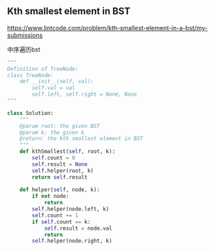 ## Kth smallest element in BST

https://www.lintcode.com/problem/kth-smallest-element-in-a-bst/my-submissions



中序遍历bst 

```python
"""
Definition of TreeNode:
class TreeNode:
    def __init__(self, val):
        self.val = val
        self.left, self.right = None, None
"""

class Solution:
    """
    @param root: the given BST
    @param k: the given k
    @return: the kth smallest element in BST
    """
    def kthSmallest(self, root, k):
        self.count = 0 
        self.result = None 
        self.helper(root, k)
        return self.result
        
    def helper(self, node, k): 
        if not node: 
            return 
        self.helper(node.left, k)
        self.count += 1 
        if self.count == k:
            self.result = node.val
            return 
        self.helper(node.right, k)
```

